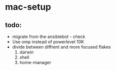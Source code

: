 # mac-setup

## todo:

* migrate from the ansiblebot - check
* Use omp instead of powerlevel 10K
* divide between diffrent and more focused flakes
  1. darwin
  2. shell
  3. home-manager
